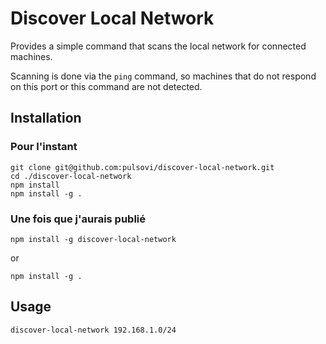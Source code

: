 # Discover Local Network

Provides a simple command that scans the local network for connected machines.

Scanning is done via the `ping` command, so machines that do not respond on this port or this command are not detected.

## Installation

### Pour l'instant

```shell
git clone git@github.com:pulsovi/discover-local-network.git
cd ./discover-local-network
npm install
npm install -g .
```

### Une fois que j'aurais publié

`npm install -g discover-local-network`

or 

`npm install -g .`

## Usage

`discover-local-network 192.168.1.0/24`
